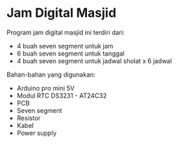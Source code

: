# Jam Digital Masjid
Program jam digital masjid ini terdiri dari:
- 4 buah seven segment untuk jam
- 6 buah seven segment untuk tanggal
- 4 buah seven segment untuk jadwal sholat x 6 jadwal

Bahan-bahan yang digunakan:
- Arduino pro mini 5V
- Modul RTC DS3231 - AT24C32
- PCB
- Seven segment
- Resistor
- Kabel
- Power supply
